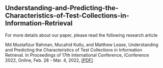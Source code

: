 ## Understanding-and-Predicting-the-Characteristics-of-Test-Collections-in-Information-Retrieval

For more details about our paper, please read the following research article

Md Mustafizur Rahman, Mucahid Kutlu, and Matthew Lease, Understanding and Predicting the Characteristics of Test Collections in Information Retrieval. In Proceedings of 17th International Conference, iConference 2022, Online, Feb. 28 - Mar. 4, 2022, [[PDF]](https://mdmustafizurrahman.github.io/paper/iConference_2022.pdf)
